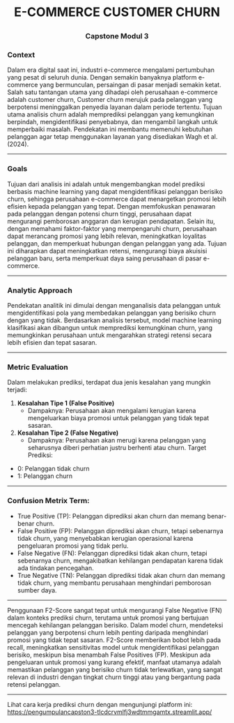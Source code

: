 # <p style="text-align:center;">**E-COMMERCE CUSTOMER CHURN**</p>
### <p style="text-align:center;">**Capstone Modul 3**</p>

### **Context**
Dalam era digital saat ini, industri e-commerce mengalami pertumbuhan yang pesat di seluruh dunia. Dengan semakin banyaknya platform e-commerce yang bermunculan, persaingan di pasar menjadi semakin ketat. Salah satu tantangan utama yang dihadapi oleh perusahaan e-commerce adalah customer churn,  Customer churn merujuk pada pelanggan yang berpotensi meninggalkan penyedia layanan dalam periode tertentu. Tujuan utama analisis churn adalah memprediksi pelanggan yang kemungkinan berpindah, mengidentifikasi penyebabnya, dan mengambil langkah untuk memperbaiki masalah. Pendekatan ini membantu memenuhi kebutuhan pelanggan agar tetap menggunakan layanan yang disediakan Wagh et al. (2024). 

---
### **Goals**
Tujuan dari analisis ini adalah untuk mengembangkan model prediksi berbasis machine learning yang dapat mengidentifikasi pelanggan berisiko churn, sehingga perusahaan e-commerce dapat menargetkan promosi lebih efisien kepada pelanggan yang tepat. Dengan memfokuskan penawaran pada pelanggan dengan potensi churn tinggi, perusahaan dapat mengurangi pemborosan anggaran dan kerugian pendapatan. Selain itu, dengan memahami faktor-faktor yang mempengaruhi churn, perusahaan dapat merancang promosi yang lebih relevan, meningkatkan loyalitas pelanggan, dan memperkuat hubungan dengan pelanggan yang ada. Tujuan ini diharapkan dapat meningkatkan retensi, mengurangi biaya akuisisi pelanggan baru, serta memperkuat daya saing perusahaan di pasar e-commerce.

---
### **Analytic Approach**
Pendekatan analitik ini dimulai dengan menganalisis data pelanggan untuk mengidentifikasi pola yang membedakan pelanggan yang berisiko churn dengan yang tidak. Berdasarkan analisis tersebut, model machine learning klasifikasi akan dibangun untuk memprediksi kemungkinan churn, yang memungkinkan perusahaan untuk mengarahkan strategi retensi secara lebih efisien dan tepat sasaran.

---
### **Metric Evaluation**
Dalam melakukan prediksi, terdapat dua jenis kesalahan yang mungkin terjadi:
1. **Kesalahan Tipe 1 (False Positive)**
    - Dampaknya: Perusahaan akan mengalami kerugian karena mengeluarkan biaya promosi untuk pelanggan yang tidak tepat sasaran.
3. **Kesalahan Tipe 2 (False Negative)**
    - Dampaknya: Perusahaan akan merugi karena pelanggan yang seharusnya diberi perhatian justru berhenti atau churn.
Target Prediksi:
- 0: Pelanggan tidak churn
- 1: Pelanggan churn

---
### **Confusion Metrix Term:**
- True Positive (TP): Pelanggan diprediksi akan churn dan memang benar-benar churn.
- False Positive (FP): Pelanggan diprediksi akan churn, tetapi sebenarnya tidak churn, yang menyebabkan kerugian operasional karena pengeluaran promosi yang tidak perlu.
- False Negative (FN): Pelanggan diprediksi tidak akan churn, tetapi sebenarnya churn, mengakibatkan kehilangan pendapatan karena tidak ada tindakan pencegahan.
- True Negative (TN): Pelanggan diprediksi tidak akan churn dan memang tidak churn, yang membantu perusahaan menghindari pemborosan sumber daya.
---
Penggunaan F2-Score sangat tepat untuk mengurangi False Negative (FN) dalam konteks prediksi churn, terutama untuk promosi yang bertujuan mencegah kehilangan pelanggan berisiko. Dalam model churn, mendeteksi pelanggan yang berpotensi churn lebih penting daripada menghindari promosi yang tidak tepat sasaran. F2-Score memberikan bobot lebih pada recall, meningkatkan sensitivitas model untuk mengidentifikasi pelanggan berisiko, meskipun bisa menambah False Positives (FP). Meskipun ada pengeluaran untuk promosi yang kurang efektif, manfaat utamanya adalah memastikan pelanggan yang berisiko churn tidak terlewatkan, yang sangat relevan di industri dengan tingkat churn tinggi atau yang bergantung pada retensi pelanggan.

---
Lihat cara kerja prediksi churn dengan mengunjungi platform ini: https://pengumpulancapston3-tlcdcrvmlfj3wdtmmgamtx.streamlit.app/

